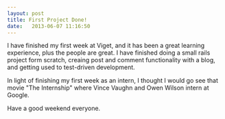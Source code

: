 ```yaml
---
layout: post
title: First Project Done!
date:   2013-06-07 11:16:50
---
```


I have finished my first week at Viget, and it has been a great learning
experience, plus the people are great. I have finished doing a small rails 
project form scratch, creaing post and comment functionality with a blog,
and getting used to test-driven development.

In light of finishing my first week as an intern, I thought I would go see 
that movie "The Internship" where Vince Vaughn and Owen Wilson intern at 
Google.

Have a good weekend everyone.
